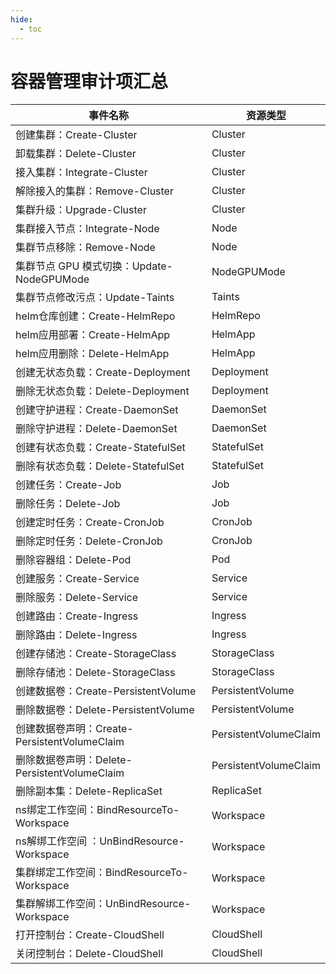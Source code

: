 ```yaml
---
hide:
  - toc
---
```


# 容器管理审计项汇总

| 事件名称 | 资源类型 |
| ------- | ------ |
| 创建集群：Create-Cluster | Cluster |
| 卸载集群：Delete-Cluster | Cluster |
| 接入集群：Integrate-Cluster | Cluster |
| 解除接入的集群：Remove-Cluster | Cluster |
| 集群升级：Upgrade-Cluster | Cluster |
| 集群接入节点：Integrate-Node | Node |
| 集群节点移除：Remove-Node | Node |
| 集群节点 GPU 模式切换：Update-NodeGPUMode  | NodeGPUMode |
| 集群节点修改污点：Update-Taints | Taints |
| helm仓库创建：Create-HelmRepo | HelmRepo |
| helm应用部署：Create-HelmApp | HelmApp |
| helm应用删除：Delete-HelmApp | HelmApp |
| 创建无状态负载：Create-Deployment | Deployment |
| 删除无状态负载：Delete-Deployment | Deployment |
| 创建守护进程：Create-DaemonSet | DaemonSet |
| 删除守护进程：Delete-DaemonSet | DaemonSet |
| 创建有状态负载：Create-StatefulSet | StatefulSet |
| 删除有状态负载：Delete-StatefulSet | StatefulSet |
| 创建任务：Create-Job | Job |
| 删除任务：Delete-Job | Job |
| 创建定时任务：Create-CronJob | CronJob |
| 删除定时任务：Delete-CronJob | CronJob |
| 删除容器组：Delete-Pod | Pod |
| 创建服务：Create-Service | Service |
| 删除服务：Delete-Service | Service |
| 创建路由：Create-Ingress | Ingress |
| 删除路由：Delete-Ingress | Ingress |
| 创建存储池：Create-StorageClass | StorageClass  |
| 删除存储池：Delete-StorageClass | StorageClass  |
| 创建数据卷：Create-PersistentVolume | PersistentVolume |
| 删除数据卷：Delete-PersistentVolume | PersistentVolume |
| 创建数据卷声明：Create-PersistentVolumeClaim | PersistentVolumeClaim |
| 删除数据卷声明：Delete-PersistentVolumeClaim | PersistentVolumeClaim |
| 删除副本集：Delete-ReplicaSet | ReplicaSet |
| ns绑定工作空间：BindResourceTo-Workspace | Workspace |
| ns解绑工作空间 ：UnBindResource-Workspace | Workspace |
| 集群绑定工作空间：BindResourceTo-Workspace | Workspace |
| 集群解绑工作空间：UnBindResource-Workspace | Workspace |
| 打开控制台：Create-CloudShell | CloudShell |
| 关闭控制台：Delete-CloudShell | CloudShell |
